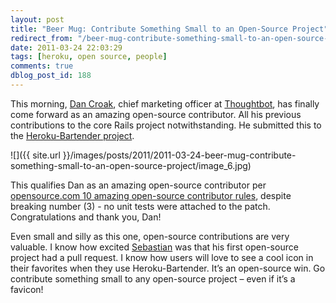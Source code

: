 ```yaml
---
layout: post
title: "Beer Mug: Contribute Something Small to an Open-Source Project"
redirect_from: "/beer-mug-contribute-something-small-to-an-open-source-project/"
date: 2011-03-24 22:03:29
tags: [heroku, open source, people]
comments: true
dblog_post_id: 188
---
```

This morning, [Dan Croak](https://github.com/croaky), chief marketing officer at [Thoughtbot](http://thoughtbot.com/about/), has finally come forward as an amazing open-source contributor. All his previous contributions to the core Rails project notwithstanding. He submitted this to the [Heroku-Bartender project](https://github.com/sarcilav/heroku-bartender/).

![]({{ site.url }}/images/posts/2011/2011-03-24-beer-mug-contribute-something-small-to-an-open-source-project/image_6.jpg)

This qualifies Dan as an amazing open-source contributor per [opensource.com 10 amazing open-source contributor rules](http://opensource.com/life/11/3/how-become-amazing-contributor-open-source-project), despite breaking number (3) - no unit tests were attached to the patch. Congratulations and thank you, Dan!

Even small and silly as this one, open-source contributions are very valuable. I know how excited [Sebastian](https://github.com/sarcilav) was that his first open-source project had a pull request. I know how users will love to see a cool icon in their favorites when they use Heroku-Bartender. It’s an open-source win. Go contribute something small to any open-source project – even if it’s a favicon!


